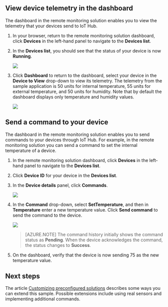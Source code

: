 ## View device telemetry in the dashboard

The dashboard in the remote monitoring solution enables you to view the telemetry that your devices send to IoT Hub.

1. In your browser, return to the remote monitoring solution dashboard, click **Devices** in the left-hand panel to navigate to the **Devices list**.

2. In the **Devices list**, you should see that the status of your device is now **Running**.

    ![][18]

3. Click **Dashboard** to return to the dashboard, select your device in the **Device to View** drop-down to view its telemetry. The telemetry from the sample application is 50 units for internal temperature, 55 units for external temperature, and 50 units for humidity. Note that by default the dashboard displays only temperature and humidity values.

    ![][img-telemetry]

## Send a command to your device

The dashboard in the remote monitoring solution enables you to send commands to your devices through IoT Hub. For example, in the remote monitoring solution you can send a command to set the internal temperature of a device.

1. In the remote monitoring solution dashboard, click **Devices** in the left-hand panel to navigate to the **Devices list**.

2. Click **Device ID** for your device in the **Devices list**.

3. In the **Device details** panel, click **Commands**.

    ![][13]

4. In the **Command** drop-down, select **SetTemperature**, and then in **Temperature** enter a new temperature value. Click **Send command** to send the command to the device.

    ![][14]

    > [AZURE.NOTE] The command history initially shows the command status as **Pending**. When the device acknowledges the command, the status changes to **Success**.

5. On the dashboard, verify that the device is now sending 75 as the new temperature value.

## Next steps

The article [Customizing preconfigured solutions][lnk-customize] describes some ways you can extend this sample. Possible extensions include using real sensors and implementing additional commands.

[13]: ./media/iot-suite-visualize-connecting/suite4.png
[14]: ./media/iot-suite-visualize-connecting/suite7-1.png
[18]: ./media/iot-suite-visualize-connecting/suite10.png
[img-telemetry]: ./media/iot-suite-visualize-connecting/telemetry.png
[lnk-customize]: ../articles/iot-suite/iot-suite-guidance-on-customizing-preconfigured-solutions.md

